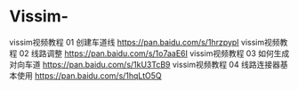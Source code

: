 # Vissim-
 vissim视频教程 01 创建车道线 https://pan.baidu.com/s/1hrzpypI
 vissim视频教程 02 线路调整   https://pan.baidu.com/s/1o7aaE6I
 vissim视频教程 03 如何生成对向车道 https://pan.baidu.com/s/1kU3TcB9
 vissim视频教程 04 线路连接器基本使用 https://pan.baidu.com/s/1hqLtO5Q

